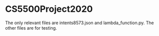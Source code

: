 # CS5500Project2020
The only relevant files are intents8573.json and lambda_function.py. The other files are for testing.

